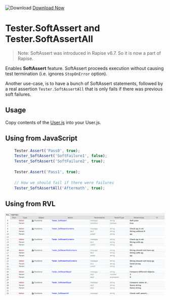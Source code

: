 ![Download](https://github.githubassets.com/images/icons/emoji/unicode/23ec.png?v8) [Download Now](https://inflectra.github.io/DownGit/#/home?url=https://github.com/Inflectra/rapise-powerpack/tree/master/SoftAssert)

# Tester.SoftAssert and Tester.SoftAssertAll
>Note: SoftAssert was introduced in Rapise v6.7. So it is now a part of Rapise.

Enables **SoftAssert** feature. SoftAssert proceeds execution without causing test termination (i.e. ignores `StopOnError` option).

Another use-case, is to have a bunch of SoftAssert statements, followed by a real assertion `Tester.SoftAssertAll` that is only fails if there was previous soft failures.


## Usage

Copy contents of the [User.js](User.js) into your User.js.

## Using from JavaScript

```javascript
	Tester.Assert('Pass0', true);
	Tester_SoftAssert('SoftFailure1', false);
	Tester_SoftAssert('SoftFailure2', true);

	Tester.Assert('Pass1', true);
	
	// How we should fail if there were failures
	Tester_SoftAssertAll('Aftermath', true);
```

## Using from RVL

![SoftAssert RVL](img/SoftAssertRvl.png)

